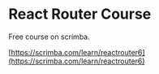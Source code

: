 # React Router Course

Free course on scrimba.

[https://scrimba.com/learn/reactrouter6](https://scrimba.com/learn/reactrouter6)
